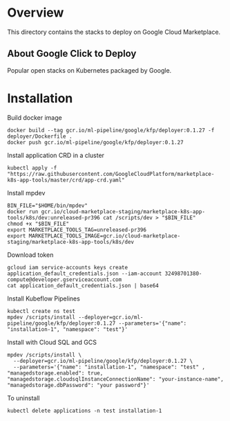 # Overview

This directory contains the stacks to deploy on Google Cloud Marketplace.

## About Google Click to Deploy

Popular open stacks on Kubernetes packaged by Google.

# Installation

Build docker image
```
docker build --tag gcr.io/ml-pipeline/google/kfp/deployer:0.1.27 -f deployer/Dockerfile .
docker push gcr.io/ml-pipeline/google/kfp/deployer:0.1.27
```

Install application CRD in a cluster
```
kubectl apply -f "https://raw.githubusercontent.com/GoogleCloudPlatform/marketplace-k8s-app-tools/master/crd/app-crd.yaml"
```

Install mpdev
```
BIN_FILE="$HOME/bin/mpdev"
docker run gcr.io/cloud-marketplace-staging/marketplace-k8s-app-tools/k8s/dev:unreleased-pr396 cat /scripts/dev > "$BIN_FILE"
chmod +x "$BIN_FILE"
export MARKETPLACE_TOOLS_TAG=unreleased-pr396
export MARKETPLACE_TOOLS_IMAGE=gcr.io/cloud-marketplace-staging/marketplace-k8s-app-tools/k8s/dev
```

Download token
```
gcloud iam service-accounts keys create application_default_credentials.json --iam-account 32498701380-compute@developer.gserviceaccount.com
cat application_default_credentials.json | base64
```

Install Kubeflow Pipelines
```
kubectl create ns test
mpdev /scripts/install --deployer=gcr.io/ml-pipeline/google/kfp/deployer:0.1.27 --parameters='{"name": "installation-1", "namespace": "test"}'
```

Install with Cloud SQL and GCS
```
mpdev /scripts/install \
  --deployer=gcr.io/ml-pipeline/google/kfp/deployer:0.1.27 \
  --parameters='{"name": "installation-1", "namespace": "test" , "managedstorage.enabled": true, "managedstorage.cloudsqlInstanceConnectionName": "your-instance-name", "managedstorage.dbPassword": "your password"}'
```

To uninstall 
```
kubectl delete applications -n test installation-1
```
